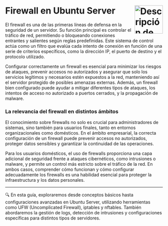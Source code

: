 <h1>
    Firewall en Ubuntu Server
    <img src="https://i.ibb.co/YFN82nHf/firewall.jpg" width="90" alt="Descripción de la imagen" align="right" style="margin-left: 10px; margin-bottom: 10px;">
  </h1>


El firewall es una de las primeras líneas de defensa en la seguridad de un servidor. Su función principal es controlar el tráfico de red, permitiendo o bloqueando conexiones entrantes y salientes según reglas predefinidas. Este sistema de control actúa como un filtro que evalúa cada intento de conexión en función de una serie de criterios específicos, como la dirección IP, el puerto de destino y el protocolo utilizado. 

Configurar correctamente un firewall es esencial para minimizar los riesgos de ataques, prevenir accesos no autorizados y asegurar que solo los servicios legítimos y necesarios estén expuestos a la red, manteniendo así el servidor protegido de posibles amenazas externas. Además, un firewall bien configurado puede ayudar a mitigar diferentes tipos de ataques, los intentos de acceso no autorizado a puertos cerrados, y la propagación de malware.


<h3>
        La relevancia del firewall en distintos ámbitos 
    </h2>
    El conocimiento sobre firewalls no solo es crucial para administradores de sistemas, sino también para usuarios finales, tanto en entornos organizacionales como domésticos. En el ámbito empresarial, la correcta configuración de un firewall puede prevenir accesos no autorizados, proteger datos sensibles y garantizar la continuidad de las operaciones. 
    
Para los usuarios domésticos, el uso de firewalls proporciona una capa adicional de seguridad frente a ataques cibernéticos, como intrusiones o malware, y permite un control más estricto sobre el tráfico de la red. En ambos casos, comprender cómo funcionan y cómo configurar adecuadamente los firewalls es una habilidad esencial para proteger la infraestructura y los datos personales.

<hr>

    
&#x1F50D;     En esta guía, exploraremos desde conceptos básicos hasta configuraciones avanzadas en Ubuntu Server, utilizando herramientas como UFW (Uncomplicated Firewall), iptables y nftables. También abordaremos la gestión de logs, detección de intrusiones y configuraciones específicas para distintos tipos de servidores.
